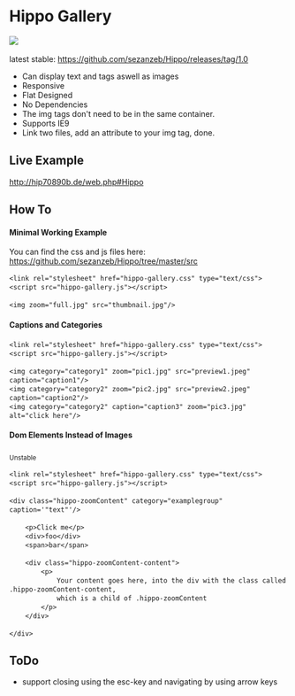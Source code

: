 # Hippo Gallery

<img src="http://vanilla-js.com/assets/button.png">

latest stable: https://github.com/sezanzeb/Hippo/releases/tag/1.0

- Can display text and tags aswell as images
- Responsive
- Flat Designed
- No Dependencies
- The img tags don't need to be in the same container.
- Supports IE9
- Link two files, add an attribute to your img tag, done.


## Live Example

http://hip70890b.de/web.php#Hippo


## How To

#### Minimal Working Example

You can find the css and js files here: https://github.com/sezanzeb/Hippo/tree/master/src

    <link rel="stylesheet" href="hippo-gallery.css" type="text/css">
    <script src="hippo-gallery.js"></script> 

    <img zoom="full.jpg" src="thumbnail.jpg"/>

#### Captions and Categories

    <link rel="stylesheet" href="hippo-gallery.css" type="text/css">
    <script src="hippo-gallery.js"></script>

    <img category="category1" zoom="pic1.jpg" src="preview1.jpeg" caption="caption1"/>
    <img category="category2" zoom="pic2.jpg" src="preview2.jpeg" caption="caption2"/>
    <img category="category2" caption="caption3" zoom="pic3.jpg" alt="click here"/>

#### Dom Elements Instead of Images

<sub>Unstable</sub>

    <link rel="stylesheet" href="hippo-gallery.css" type="text/css">
    <script src="hippo-gallery.js"></script>
    
    <div class="hippo-zoomContent" category="examplegroup" caption='"text"'/>

        <p>Click me</p>
        <div>foo</div>
        <span>bar</span>

        <div class="hippo-zoomContent-content">
            <p>
                Your content goes here, into the div with the class called .hippo-zoomContent-content,
                which is a child of .hippo-zoomContent
            </p>
        </div>

    </div>


## ToDo

- support closing using the esc-key and navigating by using arrow keys
